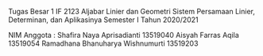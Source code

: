 Tugas Besar 1 IF 2123 Aljabar Linier dan Geometri Sistem Persamaan Linier, Determinan, dan Aplikasinya Semester I Tahun 2020/2021

NIM Anggota :
Shafira Naya Aprisadianti 13519040
Aisyah Farras Aqila 13519054
Ramadhana Bhanuharya Wishnumurti 13519203

